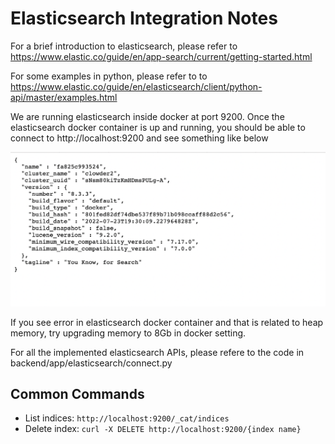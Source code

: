 # Elasticsearch Integration Notes

For a brief introduction to elasticsearch, please refer to https://www.elastic.co/guide/en/app-search/current/getting-started.html

For some examples in python, please refer to to https://www.elastic.co/guide/en/elasticsearch/client/python-api/master/examples.html

We are running elasticsearch inside docker at port 9200. Once the elasticsearch docker container is up and running,
you should be able to connect to http://localhost:9200 and see something like below

![Connect to elasticsearch](img/elasticsearch1.png)

If you see error in elasticsearch docker container and that is related to heap memory, try upgrading memory to
8Gb in docker setting.

For all the implemented elasticsearch APIs, please refere to the code in backend/app/elasticsearch/connect.py

## Common Commands

* List indices: `http://localhost:9200/_cat/indices`
* Delete index: `curl -X DELETE http://localhost:9200/{index name}`
